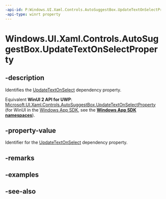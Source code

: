 ```yaml
---
-api-id: P:Windows.UI.Xaml.Controls.AutoSuggestBox.UpdateTextOnSelectProperty
-api-type: winrt property
---
```


<!-- Property syntax
public Windows.UI.Xaml.DependencyProperty UpdateTextOnSelectProperty { get; }
-->

# Windows.UI.Xaml.Controls.AutoSuggestBox.UpdateTextOnSelectProperty

## -description
Identifies the [UpdateTextOnSelect](autosuggestbox_updatetextonselect.md) dependency property.

Equivalent **WinUI 2 API for UWP**: [Microsoft.UI.Xaml.Controls.AutoSuggestBox.UpdateTextOnSelectProperty](/windows/winui/api/microsoft.ui.xaml.controls.autosuggestbox.updatetextonselectproperty) (for WinUI in the [Windows App SDK](/windows/apps/windows-app-sdk/), see the **[Windows App SDK namespaces](/windows/windows-app-sdk/api/winrt/)**).

## -property-value
Identifier for the [UpdateTextOnSelect](autosuggestbox_updatetextonselect.md) dependency property.

## -remarks

## -examples

## -see-also
